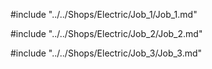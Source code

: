 #include "../../Shops/Electric/Job_1/Job_1.md"

#include "../../Shops/Electric/Job_2/Job_2.md"

#include "../../Shops/Electric/Job_3/Job_3.md"
